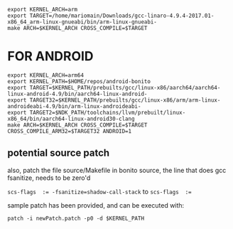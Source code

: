 
```
export KERNEL_ARCH=arm
export TARGET=/home/mariomain/Downloads/gcc-linaro-4.9.4-2017.01-x86_64_arm-linux-gnueabi/bin/arm-linux-gnueabi-
make ARCH=$KERNEL_ARCH CROSS_COMPILE=$TARGET
```

# FOR ANDROID
```
export KERNEL_ARCH=arm64
export KERNEL_PATH=$HOME/repos/android-bonito
export TARGET=$KERNEL_PATH/prebuilts/gcc/linux-x86/aarch64/aarch64-linux-android-4.9/bin/aarch64-linux-android-
export TARGET32=$KERNEL_PATH/prebuilts/gcc/linux-x86/arm/arm-linux-androideabi-4.9/bin/arm-linux-androideabi-
export TARGET2=$NDK_PATH/toolchains/llvm/prebuilt/linux-x86_64/bin/aarch64-linux-android30-clang
make ARCH=$KERNEL_ARCH CROSS_COMPILE=$TARGET CROSS_COMPILE_ARM32=$TARGET32 ANDROID=1
```

## potential source patch
also, patch the file source/Makefile in bonito source, the line that does gcc fsanitize, needs
to be zero'd

`scs-flags	:= -fsanitize=shadow-call-stack`
to
`scs-flags	:= `

sample patch has been provided, and can be executed with:

`patch -i newPatch.patch -p0 -d $KERNEL_PATH`